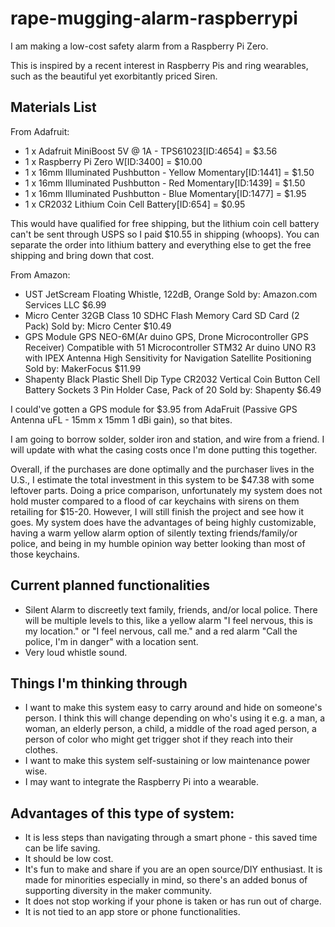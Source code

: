 # rape-mugging-alarm-raspberrypi
I am making a low-cost safety alarm from a Raspberry Pi Zero.

This is inspired by a recent interest in Raspberry Pis and ring wearables, such as the beautiful yet exorbitantly priced Siren.

## Materials List
From Adafruit:
- 1 x Adafruit MiniBoost 5V @ 1A - TPS61023[ID:4654] = $3.56
- 1 x Raspberry Pi Zero W[ID:3400] = $10.00
- 1 x 16mm Illuminated Pushbutton - Yellow Momentary[ID:1441] = $1.50
- 1 x 16mm Illuminated Pushbutton - Red Momentary[ID:1439] = $1.50
- 1 x 16mm Illuminated Pushbutton - Blue Momentary[ID:1477] = $1.95
- 1 x CR2032 Lithium Coin Cell Battery[ID:654] = $0.95

This would have qualified for free shipping, but the lithium coin cell battery can't be sent through USPS so I paid $10.55 in shipping (whoops).
You can separate the order into lithium battery and everything else to get the free shipping and bring down that cost.

From Amazon:

- UST JetScream Floating Whistle, 122dB, Orange
Sold by: Amazon.com Services LLC
$6.99
- Micro Center 32GB Class 10 SDHC Flash Memory Card SD Card (2 Pack)
Sold by: Micro Center
$10.49
- GPS Module GPS NEO-6M(Ar duino GPS, Drone Microcontroller GPS Receiver) Compatible with 51 Microcontroller STM32 Ar duino UNO R3 with IPEX Antenna High Sensitivity for Navigation Satellite Positioning
Sold by: MakerFocus
$11.99
- Shapenty Black Plastic Shell Dip Type CR2032 Vertical Coin Button Cell Battery Sockets 3 Pin Holder Case, Pack of 20
Sold by: Shapenty
$6.49

I could've gotten a GPS module for $3.95 from AdaFruit (Passive GPS Antenna uFL - 15mm x 15mm 1 dBi gain), so that bites.

I am going to borrow solder, solder iron and station, and wire from a friend.
I will update with what the casing costs once I'm done putting this together.

Overall, if the purchases are done optimally and the purchaser lives in the U.S., I estimate the total investment in this system to be $47.38 with some leftover parts.
Doing a price comparison, unfortunately my system does not hold muster compared to a flood of car keychains with sirens on them retailing for $15-20. However, I will still finish the project and see how it goes. My system does have the advantages of being highly customizable, having a warm yellow alarm option of silently texting friends/family/or police, and being in my humble opinion way better looking than most of those keychains.

## Current planned functionalities
- Silent Alarm to discreetly text family, friends, and/or local police. 
  There will be multiple levels to this, like a yellow alarm "I feel nervous, this is my location."
  or "I feel nervous, call me." and a red alarm "Call the police, I'm in danger" with a location sent.
- Very loud whistle sound.

## Things I'm thinking through
- I want to make this system easy to carry around and hide on someone's person. 
I think this will change depending on who's using it e.g. a man, a woman, an elderly person, a child, a middle of the road aged person,
a person of color who might get trigger shot if they reach into their clothes.
- I want to make this system self-sustaining or low maintenance power wise.
- I may want to integrate the Raspberry Pi into a wearable.

## Advantages of this type of system:
- It is less steps than navigating through a smart phone - this saved time can be life saving.
- It should be low cost.
- It's fun to make and share if you are an open source/DIY enthusiast. It is made for minorities especially in mind, so there's an added bonus of 
  supporting diversity in the maker community.
- It does not stop working if your phone is taken or has run out of charge.
- It is not tied to an app store or phone functionalities.
